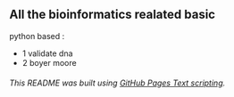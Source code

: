 ## All the bioinformatics realated basic
python based :
- 1 validate dna 
- 2 boyer moore
###### This README was built using [GitHub Pages Text scripting](https://docs.github.com/en/github/writing-on-github/getting-started-with-writing-and-formatting-on-github/basic-writing-and-formatting-syntax#links).

